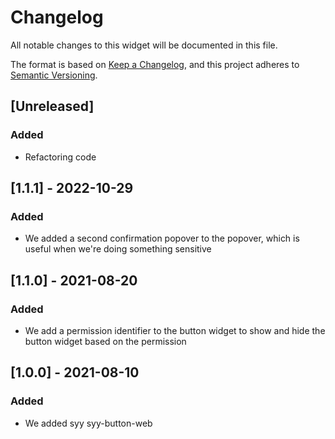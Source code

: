 # Changelog

All notable changes to this widget will be documented in this file.

The format is based on [Keep a Changelog](https://keepachangelog.com/en/1.0.0/), and this project adheres to [Semantic Versioning](https://semver.org/spec/v2.0.0.html).

## [Unreleased]

### Added

-   Refactoring code

## [1.1.1] - 2022-10-29

### Added

-   We added a second confirmation popover to the popover, which is useful when we're doing something sensitive

## [1.1.0] - 2021-08-20

### Added

-   We add a permission identifier to the button widget to show and hide the button widget based on the permission

## [1.0.0] - 2021-08-10

### Added

-   We added syy syy-button-web
